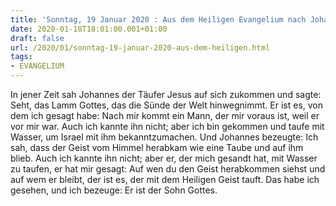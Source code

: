 ```yaml
---
title: 'Sonntag, 19 Januar 2020 : Aus dem Heiligen Evangelium nach Johannes - Joh 1,29-34.'
date: 2020-01-18T18:01:00.001+01:00
draft: false
url: /2020/01/sonntag-19-januar-2020-aus-dem-heiligen.html
tags: 
- EVANGELIUM
---
```


In jener Zeit sah Johannes der Täufer Jesus auf sich zukommen und sagte: Seht, das Lamm Gottes, das die Sünde der Welt hinwegnimmt. Er ist es, von dem ich gesagt habe: Nach mir kommt ein Mann, der mir voraus ist, weil er vor mir war. Auch ich kannte ihn nicht; aber ich bin gekommen und taufe mit Wasser, um Israel mit ihm bekanntzumachen. Und Johannes bezeugte: Ich sah, dass der Geist vom Himmel herabkam wie eine Taube und auf ihm blieb. Auch ich kannte ihn nicht; aber er, der mich gesandt hat, mit Wasser zu taufen, er hat mir gesagt: Auf wen du den Geist herabkommen siehst und auf wem er bleibt, der ist es, der mit dem Heiligen Geist tauft. Das habe ich gesehen, und ich bezeuge: Er ist der Sohn Gottes.